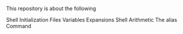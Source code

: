 This repository is about the following

Shell Initialization Files
Variables
Expansions
Shell Arithmetic
The alias Command
